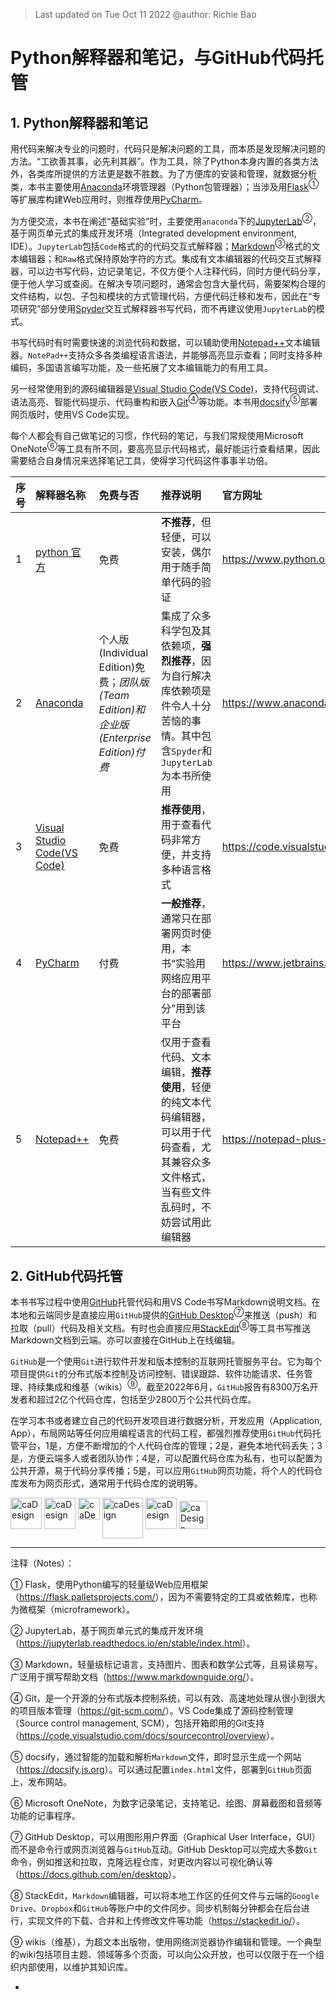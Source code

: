 > Last updated on Tue Oct 11 2022 @author: Richie Bao

# Python解释器和笔记，与GitHub代码托管
## 1. Python解释器和笔记
用代码来解决专业的问题时，代码只是解决问题的工具，而本质是发现解决问题的方法。“工欲善其事，必先利其器”。作为工具，除了Python本身内置的各类方法外，各类库所提供的方法更是数不胜数。为了方便库的安装和管理，就数据分析类，本书主要使用[Anaconda](https://www.anaconda.com/)环境管理器（Python包管理器）；当涉及用[Flask](https://flask.palletsprojects.com)<sup>①</sup>等扩展库构建Web应用时，则推荐使用[PyCharm](https://www.jetbrains.com/pycharm/download/#section=windows)。

为方便交流，本书在阐述“基础实验”时，主要使用`anaconda`下的[JupyterLab](https://jupyterlab.readthedocs.io/en/stable/index.html)<sup>②</sup>，基于网页单元式的集成开发环境（Integrated development environment, IDE）。`JupyterLab`包括`Code`格式的的代码交互式解释器；[Markdown](https://www.markdownguide.org/)<sup>③</sup>格式的文本编辑器；和`Raw`格式保持原始字符的方式。集成有文本编辑器的代码交互式解释器，可以边书写代码，边记录笔记，不仅方便个人注释代码，同时方便代码分享，便于他人学习或查阅。在解决专项问题时，通常会包含大量代码，需要架构合理的文件结构，以包、子包和模块的方式管理代码，方便代码迁移和发布，因此在“专项研究”部分使用[Spyder](https://www.spyder-ide.org/)交互式解释器书写代码，而不再建议使用`JupyterLab`的模式。

书写代码时有时需要快速的浏览代码和数据，可以辅助使用[Notepad++](https://notepad-plus-plus.org/)文本编辑器。`NotePad++`支持众多各类编程语言语法，并能够高亮显示查看；同时支持多种编码，多国语言编写功能，及一些拓展了文本编辑能力的有用工具。

另一经常使用到的源码编辑器是[Visual Studio Code(VS Code)](https://code.visualstudio.com/)，支持代码调试、语法高亮、智能代码提示、代码重构和嵌入[Git](https://git-scm.com/download/win)<sup>④</sup>等功能。本书用[docsify](https://docsify.js.org/)<sup>⑤</sup>部署网页版时，使用VS Code实现。

每个人都会有自己做笔记的习惯，作代码的笔记，与我们常规使用Microsoft OneNote<sup>⑥</sup>等工具有所不同，要高亮显示代码格式，最好能运行查看结果，因此需要结合自身情况来选择笔记工具，使得学习代码这件事事半功倍。

序号 |解释器名称| 免费与否|推荐说明|官方网址|
------------ |:-------------|:-------------|:-------------|:-------------|
1 |[python 官方](https://www.python.org/downloads/)|免费|**不推荐**，但轻便，可以安装，偶尔用于随手简单代码的验证|<https://www.python.org> |
2 |[Anaconda](https://www.anaconda.com/)|个人版(Individual Edition)免费；<em>团队版(Team Edition)和企业版(Enterprise Edition)付费</em> |集成了众多科学包及其依赖项，**强烈推荐**，因为自行解决库依赖项是件令人十分苦恼的事情。其中包含`Spyder`和`JupyterLab`为本书所使用|<https://www.anaconda.com>|
3 |[Visual Studio Code(VS Code)](https://code.visualstudio.com/)|免费|**推荐使用**，用于查看代码非常方便，并支持多种语言格式|<https://code.visualstudio.com>|
4 |[PyCharm](https://www.jetbrains.com/pycharm/download/#section=windows)|付费|**一般推荐**，通常只在部署网页时使用，本书“实验用网络应用平台的部署部分”用到该平台|<https://www.jetbrains.com/pycharm>|
5 |[Notepad++](https://notepad-plus-plus.org/)|免费|仅用于查看代码、文本编辑，**推荐使用**，轻便的纯文本代码编辑器，可以用于代码查看，尤其兼容众多文件格式，当有些文件乱码时，不妨尝试用此编辑器|<https://notepad-plus-plus.org>|

## 2. GitHub代码托管
本书书写过程中使用[GitHub](https://github.com/richieBao)托管代码和用VS Code书写Markdown说明文档。在本地和云端同步是直接应用`GitHub`提供的[GitHub Desktop](https://docs.github.com/en/desktop)<sup>⑦</sup>来推送（push）和拉取（pull）代码及相关文档。有时也会直接应用[StackEdit](https://stackedit.io/)<sup>⑧</sup>等工具书写推送Markdown文档到云端。亦可以直接在GitHub上在线编辑。

`GitHub`是一个使用`Git`进行软件开发和版本控制的互联网托管服务平台。它为每个项目提供`Git`的分布式版本控制及访问控制、错误跟踪、软件功能请求、任务管理、持续集成和维基（wikis）<sup>⑨</sup>。截至2022年6月，`GitHub`报告有8300万名开发者和超过2亿个代码仓库，包括至少2800万个公共代码仓库。

在学习本书或者建立自己的代码开发项目进行数据分析，开发应用（Application, App），布局网站等任何应用编程语言的代码工程，都强烈推荐使用`GitHub`代码托管平台，1是，方便不断增加的个人代码仓库的管理；2是，避免本地代码丢失；3是，方便云端多人或者团队协作；4是，可以配置代码仓库为私有，也可以配置为公共开源，易于代码分享传播；5是，可以应用`GitHub`网页功能，将个人的代码仓库发布为网页形式，通常用于代码仓库的说明等。

<a href="https://www.anaconda.com/"><img src="./imgs/1_2/1_2_04.jpg" height="50" width="auto" title="caDesign"></a>
<a href="https://www.python.org/downloads/"><img src="./imgs/1_2/1_2_05.png" height="50" width="auto" title="caDesign"></a>
<a href="https://code.visualstudio.com/"><img src="./imgs/1_2/1_2_06.jpg" height="35" width="auto" title="caDesign" align="top"></a>
<a href="https://www.jetbrains.com/pycharm/download/#section=windows"><img src="./imgs/1_2/1_2_03.png" height="65" width="auto" title="caDesign" align="top"></a>
<a href="https://notepad-plus-plus.org/"><img src="./imgs/1_2/1_2_02.png" height="50" width="auto" title="caDesign"></a>
<a href="https://jupyter.org/"><img src="./imgs/1_2/1_2_01.png" height="45" width="auto" title="caDesign"></a>

---

注释（Notes）：

① Flask，使用Python编写的轻量级Web应用框架（<https://flask.palletsprojects.com/>），因为不需要特定的工具或依赖库，也称为微框架（microframework）。

② JupyterLab，基于网页单元式的集成开发环境（<https://jupyterlab.readthedocs.io/en/stable/index.html>）。

③ Markdown，轻量级标记语言，支持图片、图表和数学公式等，且易读易写，广泛用于撰写帮助文档（<https://www.markdownguide.org/>）。

④ Git，是一个开源的分布式版本控制系统，可以有效、高速地处理从很小到很大的项目版本管理（<https://git-scm.com/>）。VS Code集成了源码控制管理（Source control management, SCM），包括开箱即用的Git支持（<https://code.visualstudio.com/docs/sourcecontrol/overview>）。

⑤ docsify，通过智能的加载和解析`Markdown`文件，即时显示生成一个网站（<https://docsify.js.org>）。可以通过配置`index.html`文件，部署到`GitHub`页面上，发布网站。

⑥ Microsoft OneNote，为数字记录笔记，支持笔记、绘图、屏幕截图和音频等功能的记事程序。

⑦ GitHub Desktop，可以用图形用户界面（Graphical User Interface，GUI）而不是命令行或网页浏览器与`GitHub`互动。GitHub Desktop可以完成大多数`Git`命令，例如推送和拉取，克隆远程仓库，对更改内容以可视化确认等（<https://docs.github.com/en/desktop>）。

⑧ StackEdit，`Markdown`编辑器，可以将本地工作区的任何文件与云端的`Google Drive`、`Dropbox`和`GitHub`等账户中的文件同步。同步机制每分钟都会在后台进行，实现文件的下载、合并和上传修改文件等功能（<https://stackedit.io/>）。

⑨ wikis（维基），为超文本出版物，使用网络浏览器协作编辑和管理。一个典型的wiki包括项目主题、领域等多个页面，可以向公众开放，也可以仅限于在一个组织内部使用，以维护其知识库。

-